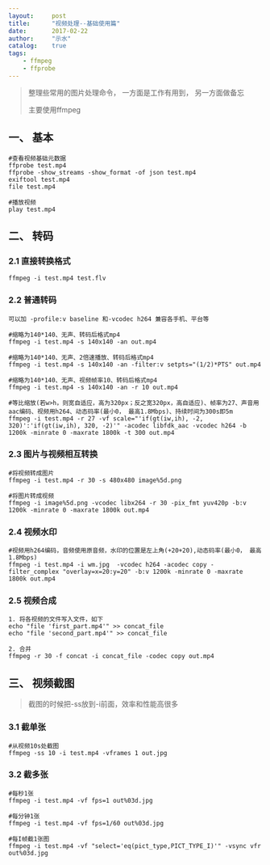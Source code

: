 ```yaml
---
layout:     post
title:      "视频处理--基础使用篇"
date:       2017-02-22
author:     "示水"
catalog:    true
tags:
    - ffmpeg
    - ffprobe
---
```


> 整理些常用的图片处理命令， 一方面是工作有用到， 另一方面做备忘
> 
> 主要使用ffmpeg

## 一、 基本
```
#查看视频基础元数据
ffprobe test.mp4
ffprobe -show_streams -show_format -of json test.mp4
exiftool test.mp4
file test.mp4

#播放视频
play test.mp4
```

## 二、 转码

### 2.1 直接转换格式
```
ffmpeg -i test.mp4 test.flv
```

### 2.2  普通转码
```
可以加 -profile:v baseline 和-vcodec h264 兼容各手机、平台等

#缩略为140*140、无声、转码后格式mp4
ffmpeg -i test.mp4 -s 140x140 -an out.mp4

#缩略为140*140、无声、2倍速播放、转码后格式mp4
ffmpeg -i test.mp4 -s 140x140 -an -filter:v setpts="(1/2)*PTS" out.mp4

#缩略为140*140、无声、视频帧率10、转码后格式mp4
ffmpeg -i test.mp4 -s 140x140 -an -r 10 out.mp4

#等比缩放(若w>h，则宽自适应，高为320px；反之宽320px，高自适应)、帧率为27、声音用aac编码、视频用h264、动态码率(最小0， 最高1.8Mbps)、持续时间为300s即5m
ffmpeg -i test.mp4 -r 27 -vf scale="'if(gt(iw,ih), -2, 320)':'if(gt(iw,ih), 320, -2)'" -acodec libfdk_aac -vcodec h264 -b 1200k -minrate 0 -maxrate 1800k -t 300 out.mp4
```

### 2.3 图片与视频相互转换
```
#将视频转成图片
ffmpeg -i test.mp4 -r 30 -s 480x480 image%5d.png

#将图片转成视频
ffmpeg -i image%5d.png -vcodec libx264 -r 30 -pix_fmt yuv420p -b:v 1200k -minrate 0 -maxrate 1800k out.mp4
```

### 2.4 视频水印
```
#视频用h264编码，音频使用原音频，水印的位置是左上角(+20+20),动态码率(最小0， 最高1.8Mbps)
ffmpeg -i test.mp4 -i wm.jpg  -vcodec h264 -acodec copy -filter_complex "overlay=x=20:y=20" -b:v 1200k -minrate 0 -maxrate 1800k out.mp4
```

### 2.5 视频合成
```
1. 将各视频的文件写入文件，如下
echo "file 'first_part.mp4'" >> concat_file
echo "file 'second_part.mp4'" >> concat_file

2. 合并
ffmpeg -r 30 -f concat -i concat_file -codec copy out.mp4
```

## 三、 视频截图
> 截图的时候把-ss放到-i前面，效率和性能高很多

### 3.1 截单张
```
#从视频10s处截图
ffmpeg -ss 10 -i test.mp4 -vframes 1 out.jpg
```

### 3.2 截多张
```
#每秒1张
ffmpeg -i test.mp4 -vf fps=1 out%03d.jpg

#每分钟1张
ffmpeg -i test.mp4 -vf fps=1/60 out%03d.jpg

#每I帧截1张图
ffmpeg -i test.mp4 -vf "select='eq(pict_type,PICT_TYPE_I)'" -vsync vfr out%03d.jpg
```
